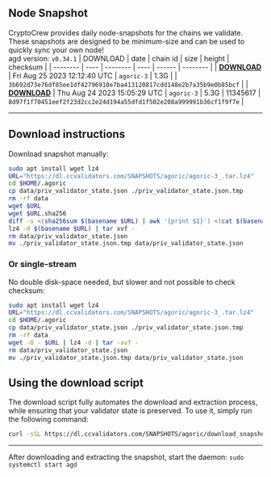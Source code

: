 ## Node Snapshot
CryptoCrew provides daily node-snapshots for the chains we validate. These snapshots are designed to be minimum-size and can be used to quickly sync your own node!  
agd version: `v0.34.1`
| DOWNLOAD | date | chain id | size | height | checksum |
| -------- | ---- | -------- | ---- | ------ | -------- |
| **[DOWNLOAD](https://dl.ccvalidators.com/SNAPSHOTS/$CHAIN_NAME/agoric-3_.tar.lz4)** | Fri Aug 25 2023 12:12:40 UTC | `agoric-3` | 1.3G |  | `3b692d73e76df85ee1df42796910e7ba413120817cdd148e2b7a35b9e0b85bcf` |
| **[DOWNLOAD](https://dl.ccvalidators.com/SNAPSHOTS/$CHAIN_NAME/agoric-3_11345617.tar.lz4)** | Thu Aug 24 2023 15:05:29 UTC | `agoric-3` | 5.3G | 11345617 | `8d97f1f70451eef2f23d2cc2e24d194a55dfd1f502e208a999991b36cf1f9f7e` |

---

## Download instructions
Download snapshot manually:
```sh
sudo apt install wget lz4
URL="https://dl.ccvalidators.com/SNAPSHOTS/agoric/agoric-3_.tar.lz4"
cd $HOME/.agoric
cp data/priv_validator_state.json ./priv_validator_state.json.tmp
rm -rf data
wget $URL
wget $URL.sha256
diff -s <(sha256sum $(basename $URL) | awk '{print $1}') <(cat $(basename $URL).sha256)
lz4 -d $(basename $URL) | tar xvf -
rm data/priv_validator_state.json
mv ./priv_validator_state.json.tmp data/priv_validator_state.json
```

### Or single-stream
No double disk-space needed, but slower and not possible to check checksum:
```sh
sudo apt install wget lz4
URL="https://dl.ccvalidators.com/SNAPSHOTS/agoric/agoric-3_.tar.lz4"
cd $HOME/.agoric
cp data/priv_validator_state.json ./priv_validator_state.json.tmp
rm -rf data
wget -O - $URL | lz4 -d | tar -xvf -
rm data/priv_validator_state.json
mv ./priv_validator_state.json.tmp data/priv_validator_state.json
```





## Using the download script

The download script fully automates the download and extraction process, while ensuring that your validator state is preserved. To use it, simply run the following command:
```sh
curl -sSL https://dl.ccvalidators.com/SNAPSHOTS/agoric/download_snapshot.sh | bash
```
---

After downloading and extracting the snapshot, start the daemon: `sudo systemctl start agd`

